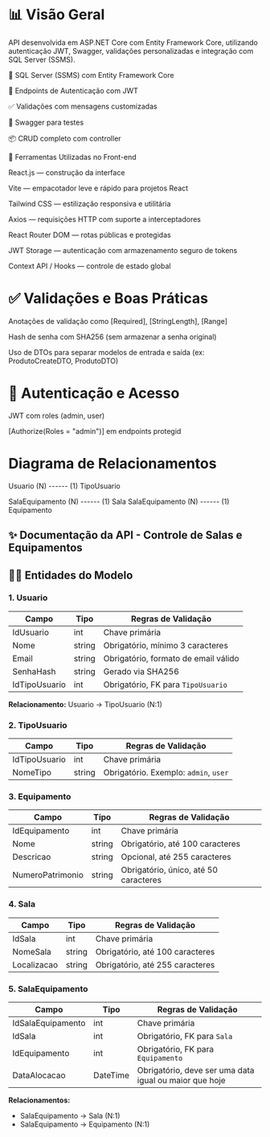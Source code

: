 

# 📊 Visão Geral

API desenvolvida em ASP.NET Core com Entity Framework Core, utilizando autenticação JWT, Swagger, validações personalizadas e integração com SQL Server (SSMS).

💾 SQL Server (SSMS) com Entity Framework Core

🔐 Endpoints de Autenticação com JWT

✅ Validações com mensagens customizadas

📘 Swagger para testes

📦 CRUD completo com controller


🎨 Ferramentas Utilizadas no Front-end

React.js — construção da interface

Vite — empacotador leve e rápido para projetos React

Tailwind CSS — estilização responsiva e utilitária

Axios — requisições HTTP com suporte a interceptadores

React Router DOM — rotas públicas e protegidas

JWT Storage — autenticação com armazenamento seguro de tokens

Context API / Hooks — controle de estado global



# ✅ Validações e Boas Práticas

Anotações de validação como [Required], [StringLength], [Range]

Hash de senha com SHA256 (sem armazenar a senha original)

Uso de DTOs para separar modelos de entrada e saída (ex: ProdutoCreateDTO, ProdutoDTO)


# 🔐 Autenticação e Acesso

JWT com roles (admin, user)

[Authorize(Roles = "admin")] em endpoints protegid

 # Diagrama de Relacionamentos

Usuario (N) ------ (1) TipoUsuario

SalaEquipamento (N) ------ (1) Sala
SalaEquipamento (N) ------ (1) Equipamento


## ✨ Documentação da API - Controle de Salas e Equipamentos


## 👨‍💼 Entidades do Modelo

### 1. **Usuario**

| Campo         | Tipo   | Regras de Validação                  |
| ------------- | ------ | ------------------------------------ |
| IdUsuario     | int    | Chave primária                       |
| Nome          | string | Obrigatório, mínimo 3 caracteres     |
| Email         | string | Obrigatório, formato de email válido |
| SenhaHash     | string | Gerado via SHA256                    |
| IdTipoUsuario | int    | Obrigatório, FK para `TipoUsuario`   |

**Relacionamento:** Usuario → TipoUsuario (N:1)

### 2. **TipoUsuario**

| Campo         | Tipo   | Regras de Validação                   |
| ------------- | ------ | ------------------------------------- |
| IdTipoUsuario | int    | Chave primária                        |
| NomeTipo      | string | Obrigatório. Exemplo: `admin`, `user` |

### 3. **Equipamento**

| Campo            | Tipo   | Regras de Validação                   |
| ---------------- | ------ | ------------------------------------- |
| IdEquipamento    | int    | Chave primária                        |
| Nome             | string | Obrigatório, até 100 caracteres       |
| Descricao        | string | Opcional, até 255 caracteres          |
| NumeroPatrimonio | string | Obrigatório, único, até 50 caracteres |

### 4. **Sala**

| Campo       | Tipo   | Regras de Validação             |
| ----------- | ------ | ------------------------------- |
| IdSala      | int    | Chave primária                  |
| NomeSala    | string | Obrigatório, até 100 caracteres |
| Localizacao | string | Obrigatório, até 255 caracteres |

### 5. **SalaEquipamento**

| Campo             | Tipo     | Regras de Validação                                    |
| ----------------- | -------- | ------------------------------------------------------ |
| IdSalaEquipamento | int      | Chave primária                                         |
| IdSala            | int      | Obrigatório, FK para `Sala`                            |
| IdEquipamento     | int      | Obrigatório, FK para `Equipamento`                     |
| DataAlocacao      | DateTime | Obrigatório, deve ser uma data igual ou maior que hoje |

**Relacionamentos:**

* SalaEquipamento → Sala (N:1)
* SalaEquipamento → Equipamento (N:1)







